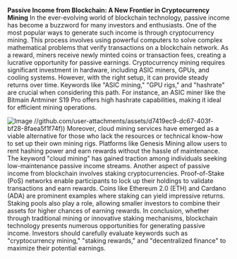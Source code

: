 **Passive Income from Blockchain: A New Frontier in Cryptocurrency Mining**
In the ever-evolving world of blockchain technology, passive income has become a buzzword for many investors and enthusiasts. One of the most popular ways to generate such income is through cryptocurrency mining. This process involves using powerful computers to solve complex mathematical problems that verify transactions on a blockchain network. As a reward, miners receive newly minted coins or transaction fees, creating a lucrative opportunity for passive earnings.
Cryptocurrency mining requires significant investment in hardware, including ASIC miners, GPUs, and cooling systems. However, with the right setup, it can provide steady returns over time. Keywords like "ASIC mining," "GPU rigs," and "hashrate" are crucial when considering this path. For instance, an ASIC miner like the Bitmain Antminer S19 Pro offers high hashrate capabilities, making it ideal for efficient mining operations. 

![Image](https://github.com/user-attachments/assets/d7419ec9-dc67-403f-bf28-8faea5f1f74f)
 //github.com/user-attachments/assets/d7419ec9-dc67-403f-bf28-8faea5f1f74f))
Moreover, cloud mining services have emerged as a viable alternative for those who lack the resources or technical know-how to set up their own mining rigs. Platforms like Genesis Mining allow users to rent hashing power and earn rewards without the hassle of maintenance. The keyword "cloud mining" has gained traction among individuals seeking low-maintenance passive income streams.
Another aspect of passive income from blockchain involves staking cryptocurrencies. Proof-of-Stake (PoS) networks enable participants to lock up their holdings to validate transactions and earn rewards. Coins like Ethereum 2.0 (ETH) and Cardano (ADA) are prominent examples where staking can yield impressive returns. Staking pools also play a role, allowing smaller investors to combine their assets for higher chances of earning rewards.
In conclusion, whether through traditional mining or innovative staking mechanisms, blockchain technology presents numerous opportunities for generating passive income. Investors should carefully evaluate keywords such as "cryptocurrency mining," "staking rewards," and "decentralized finance" to maximize their potential earnings.
